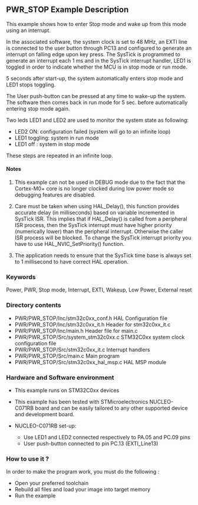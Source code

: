 ## <b>PWR_STOP Example Description</b>

This example shows how to enter Stop mode and wake up from this mode using 
an interrupt.

In the associated software, the system clock is set to 48 MHz, an EXTI line
is connected to the user button through PC13 and configured to generate an 
interrupt on falling edge upon key press.
The SysTick is programmed to generate an interrupt each 1 ms and in the SysTick 
interrupt handler, LED1 is toggled in order to indicate whether the MCU is in stop mode 
or run mode.

5 seconds after start-up, the system automatically enters stop mode and LED1 stops toggling.

The User push-button can be pressed at any time to wake-up the system.
The software then comes back in run mode for 5 sec. before automatically entering stop mode again.

Two leds LED1 and LED2 are used to monitor the system state as following:

 - LED2 ON: configuration failed (system will go to an infinite loop)
 - LED1 toggling: system in run mode
 - LED1 off : system in stop mode

These steps are repeated in an infinite loop.

#### <b>Notes</b>

 1. This example can not be used in DEBUG mode due to the fact 
    that the Cortex-M0+ core is no longer clocked during low power mode 
    so debugging features are disabled.

 2. Care must be taken when using HAL_Delay(), this function provides accurate delay (in milliseconds)
    based on variable incremented in SysTick ISR. This implies that if HAL_Delay() is called from
    a peripheral ISR process, then the SysTick interrupt must have higher priority (numerically lower)
    than the peripheral interrupt. Otherwise the caller ISR process will be blocked.
    To change the SysTick interrupt priority you have to use HAL_NVIC_SetPriority() function.

 3. The application needs to ensure that the SysTick time base is always set to 1 millisecond
    to have correct HAL operation.

### <b>Keywords</b>

Power, PWR, Stop mode, Interrupt, EXTI, Wakeup, Low Power, External reset

### <b>Directory contents</b>

  - PWR/PWR_STOP/Inc/stm32c0xx_conf.h         HAL Configuration file
  - PWR/PWR_STOP/Inc/stm32c0xx_it.h           Header for stm32c0xx_it.c
  - PWR/PWR_STOP/Inc/main.h                   Header file for main.c
  - PWR/PWR_STOP/Src/system_stm32c0xx.c       STM32C0xx system clock configuration file
  - PWR/PWR_STOP/Src/stm32c0xx_it.c           Interrupt handlers
  - PWR/PWR_STOP/Src/main.c                   Main program
  - PWR/PWR_STOP/Src/stm32c0xx_hal_msp.c      HAL MSP module

### <b>Hardware and Software environment</b> 
  - This example runs on STM32C0xx devices

  - This example has been tested with STMicroelectronics NUCLEO-C071RB
    board and can be easily tailored to any other supported device
    and development board.

  - NUCLEO-C071RB set-up:
    - Use LED1 and LED2 connected respectively to PA.05 and PC.09 pins
    - User push-button connected to pin PC.13 (EXTI_Line13)

    
### <b>How to use it ?</b>

In order to make the program work, you must do the following :

 - Open your preferred toolchain 
 - Rebuild all files and load your image into target memory
 - Run the example

